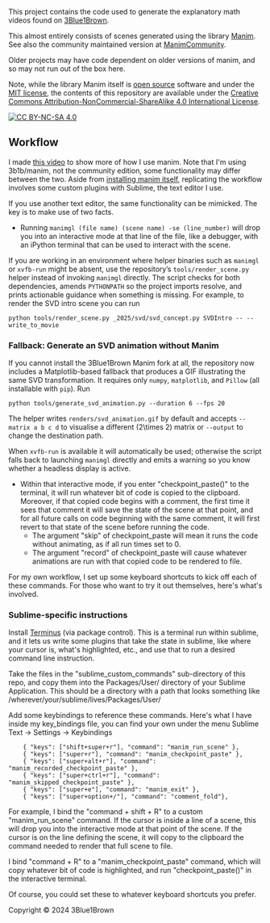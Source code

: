 
This project contains the code used to generate the explanatory math videos found on [3Blue1Brown](https://www.3blue1brown.com/).

This almost entirely consists of scenes generated using the library [Manim](https://github.com/3b1b/manim).  See also the community maintained version at [ManimCommunity](https://github.com/ManimCommunity/manim/).

Older projects may have code dependent on older versions of manim, and so may not run out of the box here.

Note, while the library Manim itself is [open source](https://opensource.org/osd) software and under the [MIT license](https://github.com/3b1b/manim/blob/master/LICENSE.md), the contents of this repository are available under the [Creative Commons Attribution-NonCommercial-ShareAlike 4.0 International License][cc-by-nc-sa].

[![CC BY-NC-SA 4.0][cc-by-nc-sa-image]][cc-by-nc-sa]

[cc-by-nc-sa]: http://creativecommons.org/licenses/by-nc-sa/4.0/
[cc-by-nc-sa-image]: https://licensebuttons.net/l/by-nc-sa/4.0/88x31.png

## Workflow

I made [this video](https://youtu.be/rbu7Zu5X1zI) to show more of how I use manim. Note that I'm using 3b1b/manim, not the community edition, some functionality may differ between the two. Aside from [installing manim itself](https://github.com/3b1b/manim?tab=readme-ov-file#installation), replicating the workflow involves some custom plugins with Sublime, the text editor I use.

If you use another text editor, the same functionality can be mimicked. The key is to make use of two facts.

- Running `manimgl (file name) (scene name) -se (line_number)` will drop you into an interactive mode at that line of the file, like a debugger, with an iPython terminal that can be used to interact with the scene.

If you are working in an environment where helper binaries such as `manimgl` or `xvfb-run` might be absent, use the repository’s `tools/render_scene.py` helper instead of invoking `manimgl` directly. The script checks for both dependencies, amends `PYTHONPATH` so the project imports resolve, and prints actionable guidance when something is missing. For example, to render the SVD intro scene you can run

```
python tools/render_scene.py _2025/svd/svd_concept.py SVDIntro -- --write_to_movie
```

### Fallback: Generate an SVD animation without Manim

If you cannot install the 3Blue1Brown Manim fork at all, the repository now includes a Matplotlib-based fallback that produces a GIF illustrating the same SVD transformation. It requires only `numpy`, `matplotlib`, and `Pillow` (all installable with `pip`). Run

```
python tools/generate_svd_animation.py --duration 6 --fps 20
```

The helper writes `renders/svd_animation.gif` by default and accepts `--matrix a b c d` to visualise a different \(2\times 2\) matrix or `--output` to change the destination path.

When `xvfb-run` is available it will automatically be used; otherwise the script falls back to launching `manimgl` directly and emits a warning so you know whether a headless display is active.

- Within that interactive mode, if you enter "checkpoint_paste()" to the terminal, it will run whatever bit of code is copied to the clipboard. Moreover, if that copied code begins with a comment, the first time it sees that comment it will save the state of the scene at that point, and for all future calls on code beginning with the same comment, it will first revert to that state of the scene before running the code.
    - The argument "skip" of checkpoint_paste will mean it runs the code without animating, as if all run times set to 0.
    - The argument "record" of checkpoint_paste will cause whatever animations are run with that copied code to be rendered to file.

For my own workflow, I set up some keyboard shortcuts to kick off each of these commands. For those who want to try it out themselves, here's what's involved.

### Sublime-specific instructions

Install [Terminus](https://packagecontrol.io/packages/Terminus) (via package control). This is a terminal run within sublime, and it lets us write some plugins that take the state in sublime, like where your cursor is, what's highlighted, etc., and use that to run a desired command line instruction.

Take the files in the "sublime_custom_commands" sub-directory of this repo, and copy them into the Packages/User/ directory of your Sublime Application. This should be a directory with a path that looks something like /wherever/your/sublime/lives/Packages/User/

Add some keybindings to reference these commands. Here's what I have inside my key_bindings file, you can find your own under the menu Sublime Text -> Settings -> Keybindings

```
    { "keys": ["shift+super+r"], "command": "manim_run_scene" },
    { "keys": ["super+r"], "command": "manim_checkpoint_paste" },
    { "keys": ["super+alt+r"], "command": "manim_recorded_checkpoint_paste" },
    { "keys": ["super+ctrl+r"], "command": "manim_skipped_checkpoint_paste" },
    { "keys": ["super+e"], "command": "manim_exit" },
    { "keys": ["super+option+/"], "command": "comment_fold"},
```

For example, I bind the "command + shift + R" to a custom "manim_run_scene" command. If the cursor is inside a line of a scene, this will drop you into the interactive mode at that point of the scene. If the cursor is on the line defining the scene, it will copy to the clipboard the command needed to render that full scene to file.

I bind "command + R" to a "manim_checkpoint_paste" command, which will copy whatever bit of code is highlighted, and run "checkpoint_paste()" in the interactive terminal.

Of course, you could set these to whatever keyboard shortcuts you prefer.

Copyright © 2024 3Blue1Brown
